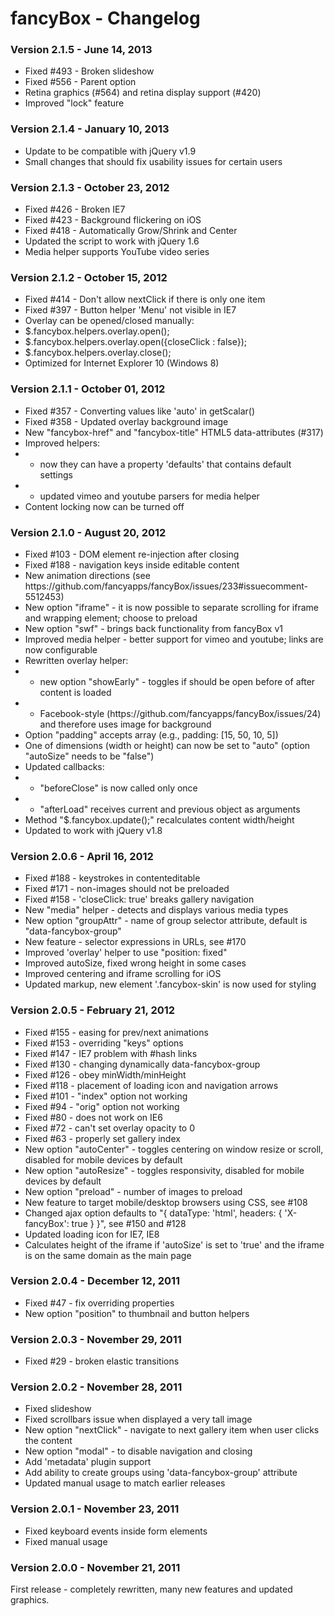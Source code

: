 <h1 id="fancybox---changelog">fancyBox - Changelog</h1>

<h3 id="version-2.1.5---june-14%2C-2013">Version 2.1.5 - June 14, 2013</h3>

<ul>
<li>Fixed #493 - Broken slideshow</li>
<li>Fixed #556 - Parent option</li>
<li>Retina graphics (#564) and retina display support (#420)</li>
<li>Improved "lock" feature</li>
</ul>

<h3 id="version-2.1.4---january-10%2C-2013">Version 2.1.4 - January 10, 2013</h3>

<ul>
<li>Update to be compatible with jQuery v1.9</li>
<li>Small changes that should fix usability issues for certain users</li>
</ul>

<h3 id="version-2.1.3---october-23%2C-2012">Version 2.1.3 - October 23, 2012</h3>

<ul>
<li>Fixed #426 - Broken IE7</li>
<li>Fixed #423 - Background flickering on iOS</li>
<li>Fixed #418 - Automatically Grow/Shrink and Center</li>
<li>Updated the script to work with jQuery 1.6</li>
<li>Media helper supports YouTube video series</li>
</ul>

<h3 id="version-2.1.2---october-15%2C-2012">Version 2.1.2 - October 15, 2012</h3>

<ul>
<li>Fixed #414 - Don't allow nextClick if there is only one item</li>
<li>Fixed #397 - Button helper 'Menu' not visible in IE7</li>
<li>Overlay can be opened/closed manually:</li>
<li>$.fancybox.helpers.overlay.open();</li>
<li>$.fancybox.helpers.overlay.open({closeClick : false});</li>
<li>$.fancybox.helpers.overlay.close();</li>
<li>Optimized for Internet Explorer 10 (Windows 8)</li>
</ul>

<h3 id="version-2.1.1---october-01%2C-2012">Version 2.1.1 - October 01, 2012</h3>

<ul>
<li>Fixed #357 - Converting values like 'auto' in getScalar()</li>
<li>Fixed #358 - Updated overlay background image</li>
<li>New "fancybox-href" and "fancybox-title" HTML5 data-attributes (#317)</li>
<li>Improved helpers:</li>
<li><ul>
<li>now they can have a property 'defaults' that contains default settings</li>
</ul></li>
<li><ul>
<li>updated vimeo and youtube parsers for media helper</li>
</ul></li>
<li>Content locking now can be turned off</li>
</ul>

<h3 id="version-2.1.0---august-20%2C-2012">Version 2.1.0 - August 20, 2012</h3>

<ul>
<li>Fixed #103 - DOM element re-injection after closing</li>
<li>Fixed #188 - navigation keys inside editable content</li>
<li>New animation directions (see https://github.com/fancyapps/fancyBox/issues/233#issuecomment-5512453)</li>
<li>New option "iframe" - it is now possible to separate scrolling for iframe and wrapping element; choose to preload</li>
<li>New option "swf" - brings back functionality from fancyBox v1</li>
<li>Improved media helper - better support for vimeo and youtube; links are now configurable</li>
<li>Rewritten overlay helper:</li>
<li><ul>
<li>new option "showEarly" - toggles if should be open before of after content is loaded</li>
</ul></li>
<li><ul>
<li>Facebook-style (https://github.com/fancyapps/fancyBox/issues/24) and therefore uses image for background</li>
</ul></li>
<li>Option "padding" accepts array (e.g., padding: [15, 50, 10, 5])</li>
<li>One of dimensions (width or height) can now be set to "auto" (option "autoSize" needs to be "false")</li>
<li>Updated callbacks:</li>
<li><ul>
<li>"beforeClose" is now called only once</li>
</ul></li>
<li><ul>
<li>"afterLoad" receives current and previous object as arguments</li>
</ul></li>
<li>Method "$.fancybox.update();" recalculates content width/height</li>
<li>Updated to work with jQuery v1.8</li>
</ul>

<h3 id="version-2.0.6---april-16%2C-2012">Version 2.0.6 - April 16, 2012</h3>

<ul>
<li>Fixed #188 - keystrokes in contenteditable</li>
<li>Fixed #171 - non-images should not be preloaded</li>
<li>Fixed #158 - 'closeClick: true' breaks gallery navigation</li>
<li>New "media" helper - detects and displays various media types</li>
<li>New option "groupAttr" - name of group selector attribute, default is "data-fancybox-group"</li>
<li>New feature - selector expressions in URLs, see #170</li>
<li>Improved 'overlay' helper to use "position: fixed"</li>
<li>Improved autoSize, fixed wrong height in some cases</li>
<li>Improved centering and iframe scrolling for iOS</li>
<li>Updated markup, new element '.fancybox-skin' is now used for styling</li>
</ul>

<h3 id="version-2.0.5---february-21%2C-2012">Version 2.0.5 - February 21, 2012</h3>

<ul>
<li>Fixed #155 - easing for prev/next animations</li>
<li>Fixed #153 - overriding "keys" options</li>
<li>Fixed #147 - IE7 problem with #hash links</li>
<li>Fixed #130 - changing dynamically data-fancybox-group</li>
<li>Fixed #126 - obey minWidth/minHeight</li>
<li>Fixed #118 - placement of loading icon and navigation arrows</li>
<li>Fixed #101 - "index" option not working</li>
<li>Fixed #94 - "orig" option not working</li>
<li>Fixed #80 - does not work on IE6</li>
<li>Fixed #72 - can't set overlay opacity to 0</li>
<li>Fixed #63 - properly set gallery index</li>
<li>New option "autoCenter" - toggles centering on window resize or scroll, disabled for mobile devices by default</li>
<li>New option "autoResize" - toggles responsivity, disabled for mobile devices by default</li>
<li>New option "preload" - number of images to preload</li>
<li>New feature to target mobile/desktop browsers using CSS, see #108</li>
<li>Changed ajax option defaults to "{ dataType: 'html', headers: { 'X-fancyBox': true } }", see #150 and #128</li>
<li>Updated loading icon for IE7, IE8</li>
<li>Calculates height of the iframe if 'autoSize' is set to 'true' and the iframe is on the same domain as the main page</li>
</ul>

<h3 id="version-2.0.4---december-12%2C-2011">Version 2.0.4 - December 12, 2011</h3>

<ul>
<li>Fixed #47 - fix overriding properties</li>
<li>New option "position" to thumbnail and button helpers</li>
</ul>

<h3 id="version-2.0.3---november-29%2C-2011">Version 2.0.3 - November 29, 2011</h3>

<ul>
<li>Fixed #29 - broken elastic transitions</li>
</ul>

<h3 id="version-2.0.2---november-28%2C-2011">Version 2.0.2 - November 28, 2011</h3>

<ul>
<li>Fixed slideshow</li>
<li>Fixed scrollbars issue when displayed a very tall image</li>
<li>New option "nextClick" - navigate to next gallery item when user clicks the content</li>
<li>New option "modal" - to disable navigation and closing</li>
<li>Add 'metadata' plugin support</li>
<li>Add ability to create groups using 'data-fancybox-group' attribute</li>
<li>Updated manual usage to match earlier releases</li>
</ul>

<h3 id="version-2.0.1---november-23%2C-2011">Version 2.0.1 - November 23, 2011</h3>

<ul>
<li>Fixed keyboard events inside form elements</li>
<li>Fixed manual usage</li>
</ul>

<h3 id="version-2.0.0---november-21%2C-2011">Version 2.0.0 - November 21, 2011</h3>

<p>First release - completely rewritten, many new features and updated graphics.</p>

